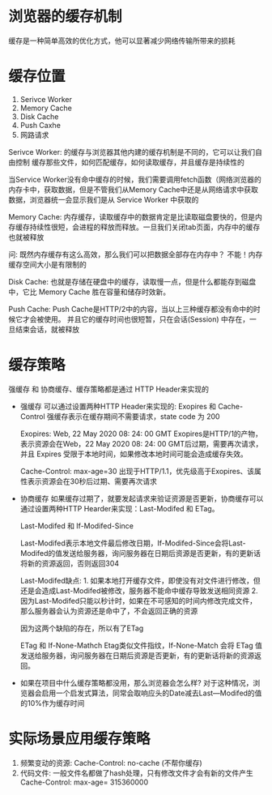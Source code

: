 # 浏览器的缓存机制
<!-- 跟性能优化有关 -->
缓存是一种简单高效的优化方式，他可以显著减少网络传输所带来的损耗


# 缓存位置
1. Serivce Worker
2. Memory Cache
3. Disk Cache
4. Push Caxhe
5. 网路请求


Serivce Worker:
的缓存与浏览器其他内建的缓存机制是不同的，它可以让我们自由控制 缓存那些文件，如何匹配缓存，如何读取缓存，并且缓存是持续性的

当Service Worker没有命中缓存的时候，我们需要调用fetch函数（网络浏览器的内存卡中，获取数据，但是不管我们从Memory Cache中还是从网络请求中获取数据，浏览器统一会显示我们是从 Service Worker 中获取的


Memory Cache:
内存缓存，读取缓存中的数据肯定是比读取磁盘要快的，但是内存缓存持续性很短，会进程的释放而释放。一旦我们关闭tab页面，内存中的缓存也就被释放

问: 既然内存缓存有这么高效，那么我们可以把数据全部存在内存中？
不能！内存缓存空间大小是有限制的

Disk Cache:
也就是存储在硬盘中的缓存，读取慢一点，但是什么都能存到磁盘中，它比 Memory Cache 胜在容量和储存时效新。


Push Cache:
Push Cache是HTTP/2中的内容，当以上三种缓存都没有命中的时候它才会被使用。
并且它的缓存时间也很短暂，只在会话(Session) 中存在，一旦结束会话，就被释放



# 缓存策略
强缓存 和 协商缓存、缓存策略都是通过 HTTP Header来实现的

  - 强缓存
    可以通过设置两种HTTP Header来实现的: Exopires 和 Cache-Control
    强缓存表示在缓存期间不需要请求，state code 为 200


    Exopires: Web,  22 May 2020 08: 24: 00 GMT
      Exopires是HTTP/1的产物，表示资源会在Web，22 May 2020 08: 24: 00 GMT后过期，需要再次请求，并且 Expires 受限于本地时间，如果修改本地时间可能会造成缓存失效。

    Cache-Control: max-age=30
      出现于HTTP/1.1，优先级高于Exopires、该属性表示资源会在30秒后过期、需要再次请求


  - 协商缓存
    如果缓存过期了，就要发起请求来验证资源是否更新，协商缓存可以通过设置两种HTTP Hearder来实现：Last-Modifed 和 ETag。

    Last-Modifed 和 If-Modifed-Since

      Last-Modifed表示本地文件最后修改日期，If-Modifed-Since会将Last-Modifed的值发送给服务器，询问服务器在日期后资源是否更新，有的更新话将新的资源返回，否则返回304

      Last-Modifed缺点:
        1. 如果本地打开缓存文件，即使没有对文件进行修改，但还是会造成Last-Modifed被修改，服务器不能命中缓存导致发送相同资源
        2. 因为Last-Modifed只能以秒计时，如果在不可感知的时间内修改完成文件，那么服务器会认为资源还是命中了，不会返回正确的资源


    因为这两个缺陷的存在，所以有了ETag


    ETag 和 If-None-Mathch
      Etag类似文件指纹，If-None-Match 会将 ETag 值发送给服务器，询问服务器在日期后资源是否更新，有的更新话将新的资源返回。


- 如果在项目中什么缓存策略都没用，那么浏览器会怎么样?
对于这种情况，浏览器会启用一个启发式算法，同常会取响应头的Date减去Last—Modifed的值的10%作为缓存时间





# 实际场景应用缓存策略
1. 频繁变动的资源: Cache-Control: no-cache (不帮你缓存)
2. 代码文件: 一般文件名都做了hash处理，只有修改文件才会有新的文件产生
Cache-Control: max-age= 315360000